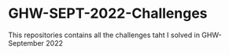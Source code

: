 # GHW-SEPT-2022-Challenges
This repositories contains all the challenges taht I solved in GHW-September 2022
